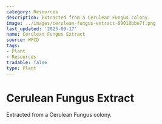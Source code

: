 ```yaml
---
category: Resources
description: Extracted from a Cerulean Fungus colony.
image: ../images/cerulean-fungus-extract-89018bbe7f.png
last_updated: '2025-09-17'
name: Cerulean Fungus Extract
source: WFCD
tags:
- Plant
- Resources
tradable: false
type: Plant
---
```


# Cerulean Fungus Extract

Extracted from a Cerulean Fungus colony.

